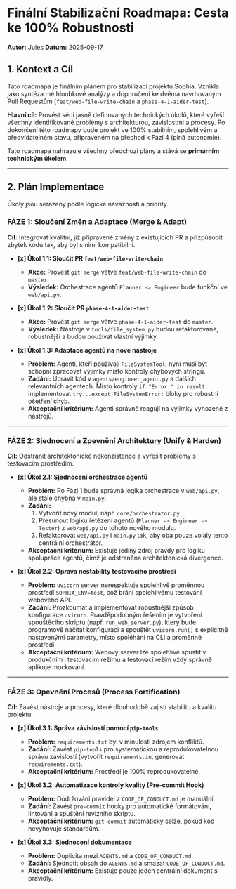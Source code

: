 # Finální Stabilizační Roadmapa: Cesta ke 100% Robustnosti

**Autor:** Jules
**Datum:** 2025-09-17

## 1. Kontext a Cíl

Tato roadmapa je finálním plánem pro stabilizaci projektu Sophia. Vznikla jako syntéza mé hloubkové analýzy a doporučení ke dvěma navrhovaným Pull Requestům (`feat/web-file-write-chain` a `phase-4-1-aider-test`).

**Hlavní cíl:** Provést sérii jasně definovaných technických úkolů, které vyřeší všechny identifikované problémy s architekturou, závislostmi a procesy. Po dokončení této roadmapy bude projekt ve 100% stabilním, spolehlivém a předvídatelném stavu, připraveném na přechod k Fázi 4 (plná autonomie).

Tato roadmapa nahrazuje všechny předchozí plány a stává se **primárním technickým úkolem**.

---

## 2. Plán Implementace

Úkoly jsou seřazeny podle logické návaznosti a priority.

### FÁZE 1: Sloučení Změn a Adaptace (Merge & Adapt)

**Cíl:** Integrovat kvalitní, již připravené změny z existujících PR a přizpůsobit zbytek kódu tak, aby byl s nimi kompatibilní.

*   **[x] Úkol 1.1: Sloučit PR `feat/web-file-write-chain`**
    *   **Akce:** Provést `git merge` větve `feat/web-file-write-chain` do `master`.
    *   **Výsledek:** Orchestrace agentů `Planner -> Engineer` bude funkční ve `web/api.py`.

*   **[x] Úkol 1.2: Sloučit PR `phase-4-1-aider-test`**
    *   **Akce:** Provést `git merge` větve `phase-4-1-aider-test` do `master`.
    *   **Výsledek:** Nástroje v `tools/file_system.py` budou refaktorované, robustnější a budou používat vlastní výjimky.

*   **[x] Úkol 1.3: Adaptace agentů na nové nástroje**
    *   **Problém:** Agenti, kteří používají `FileSystemTool`, nyní musí být schopni zpracovat výjimky místo kontroly chybových stringů.
    *   **Zadání:** Upravit kód v `agents/engineer_agent.py` a dalších relevantních agentech. Místo kontroly `if "Error:" in result:` implementovat `try...except FileSystemError:` bloky pro robustní ošetření chyb.
    *   **Akceptační kritérium:** Agenti správně reagují na výjimky vyhozené z nástrojů.

---

### FÁZE 2: Sjednocení a Zpevnění Architektury (Unify & Harden)

**Cíl:** Odstranit architektonické nekonzistence a vyřešit problémy s testovacím prostředím.

*   **[x] Úkol 2.1: Sjednocení orchestrace agentů**
    *   **Problém:** Po Fázi 1 bude správná logika orchestrace v `web/api.py`, ale stále chybná v `main.py`.
    *   **Zadání:**
        1.  Vytvořit nový modul, např. `core/orchestrator.py`.
        2.  Přesunout logiku řetězení agentů (`Planner -> Engineer -> Tester`) z `web/api.py` do tohoto nového modulu.
        3.  Refaktorovat `web/api.py` i `main.py` tak, aby oba pouze volaly tento centrální orchestrátor.
    *   **Akceptační kritérium:** Existuje jediný zdroj pravdy pro logiku spolupráce agentů, čímž je odstraněna architektonická divergence.

*   **[x] Úkol 2.2: Oprava nestability testovacího prostředí**
    *   **Problém:** `uvicorn` server nerespektuje spolehlivě proměnnou prostředí `SOPHIA_ENV=test`, což brání spolehlivému testování webového API.
    *   **Zadání:** Prozkoumat a implementovat robustnější způsob konfigurace `uvicorn`. Pravděpodobným řešením je vytvoření spouštěcího skriptu (např. `run_web_server.py`), který bude programově načítat konfiguraci a spouštět `uvicorn.run()` s explicitně nastavenými parametry, místo spoléhání na CLI a proměnné prostředí.
    *   **Akceptační kritérium:** Webový server lze spolehlivě spustit v produkčním i testovacím režimu a testovací režim vždy správně aplikuje mockování.

---

### FÁZE 3: Opevnění Procesů (Process Fortification)

**Cíl:** Zavést nástroje a procesy, které dlouhodobě zajistí stabilitu a kvalitu projektu.

*   **[x] Úkol 3.1: Správa závislostí pomocí `pip-tools`**
    *   **Problém:** `requirements.txt` byl v minulosti zdrojem konfliktů.
    *   **Zadání:** Zavést `pip-tools` pro systematickou a reprodukovatelnou správu závislostí (vytvořit `requirements.in`, generovat `requirements.txt`).
    *   **Akceptační kritérium:** Prostředí je 100% reprodukovatelné.

*   **[x] Úkol 3.2: Automatizace kontroly kvality (Pre-commit Hook)**
    *   **Problém:** Dodržování pravidel z `CODE_OF_CONDUCT.md` je manuální.
    *   **Zadání:** Zavést `pre-commit` hooky pro automatické formátování, lintování a spuštění revizního skriptu.
    *   **Akceptační kritérium:** `git commit` automaticky selže, pokud kód nevyhovuje standardům.

*   **[x] Úkol 3.3: Sjednocení dokumentace**
    *   **Problém:** Duplicita mezi `AGENTS.md` a `CODE_OF_CONDUCT.md`.
    *   **Zadání:** Sjednotit obsah do `AGENTS.md` a smazat `CODE_OF_CONDUCT.md`.
    *   **Akceptační kritérium:** Existuje pouze jeden centrální dokument s pravidly.
